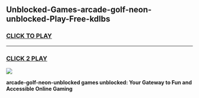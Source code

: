 
## Unblocked-Games-arcade-golf-neon-unblocked-Play-Free-kdlbs
<h3>
<a href="https://premium76.site?title=arcade-golf-neon-unblocked&ref=21A">CLICK TO PLAY</a></h3>
<hr>

<h3>
<a href="https://premium76.site?title=arcade-golf-neon-unblocked&ref=21A">CLICK 2 PLAY</a>
  
</h3>

<a href="https://premium76.site?title=arcade-golf-neon-unblocked&ref=21A"><img src="https://clearcache.store/games.png"></a>


**arcade-golf-neon-unblocked games unblocked: Your Gateway to Fun and Accessible Online Gaming**
